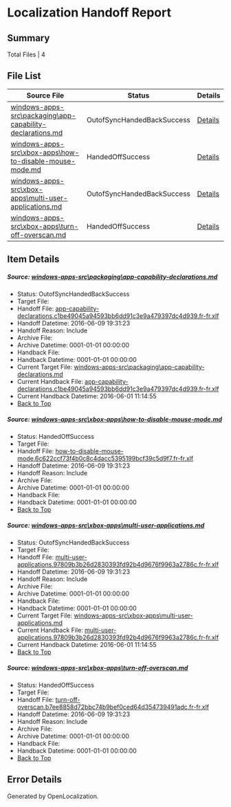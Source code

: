 # <a name='report-top'></a> Localization Handoff Report

## Summary
 Total Files | 4

## File List
 Source File | Status | Details 
 ----------- | ------ | ------- 
 [windows-apps-src\packaging\app-capability-declarations.md](https://github.com/Microsoft/windows-apps/blob/6329e111186e0156c810fd89a34924041953e863/windows-apps-src/packaging/app-capability-declarations.md) | OutofSyncHandedBackSuccess | [Details](#aaf120535e2ff4cefc133ede3983530e7c5f4d6f3363)
 [windows-apps-src\xbox-apps\how-to-disable-mouse-mode.md](https://github.com/Microsoft/windows-apps/blob/7c5b2ed07b9b465ddae031efe93eeae96a08c750/windows-apps-src/xbox-apps/how-to-disable-mouse-mode.md) | HandedOffSuccess | [Details](#a5aad6cd31f6b0049d8e71524b79ba6782d6d06b3827)
 [windows-apps-src\xbox-apps\multi-user-applications.md](https://github.com/Microsoft/windows-apps/blob/f225811bd18be22807160e8670a1b7b8d51e4b10/windows-apps-src/xbox-apps/multi-user-applications.md) | OutofSyncHandedBackSuccess | [Details](#20f84783131122343fd01e6cb1f5a60cf50158cd3878)
 [windows-apps-src\xbox-apps\turn-off-overscan.md](https://github.com/Microsoft/windows-apps/blob/9591f8ebacf9a7861fcc29293233b3c4a6760b64/windows-apps-src/xbox-apps/turn-off-overscan.md) | HandedOffSuccess | [Details](#f992cc084ee16f60a1a078ccdcc36cb5c0165a693883)

## Item Details
##### <a name='aaf120535e2ff4cefc133ede3983530e7c5f4d6f3363'></a> Source: [windows-apps-src\packaging\app-capability-declarations.md](https://github.com/Microsoft/windows-apps/blob/6329e111186e0156c810fd89a34924041953e863/windows-apps-src/packaging/app-capability-declarations.md)
* Status: OutofSyncHandedBackSuccess
* Target File: 
* Handoff File: [app-capability-declarations.c1be49045a94593bb6dd91c3e9a479397dc4d939.fr-fr.xlf](https://github.com/Microsoft/WDG.handoff/blob/5b4fe1f22ba060a588ca1c017962ac6a38702795/ol-handoff/Microsoft/windows-apps.fr-fr/master/app-capability-declarations.c1be49045a94593bb6dd91c3e9a479397dc4d939.fr-fr.xlf)
* Handoff Datetime: 2016-06-09 19:31:23
* Handoff Reason: Include
* Archive File: 
* Archive Datetime: 0001-01-01 00:00:00
* Handback File: 
* Handback Datetime: 0001-01-01 00:00:00
* Current Target File: [windows-apps-src\packaging\app-capability-declarations.md](https://github.com/Microsoft/windows-apps.fr-fr/blob/4fd034ee0818d4ba89d02b1962907785cf482d02/windows-apps-src/packaging/app-capability-declarations.md)
* Current Handback File: [app-capability-declarations.c1be49045a94593bb6dd91c3e9a479397dc4d939.fr-fr.xlf](https://github.com/Microsoft/WDG.handback/blob/3cd0211fda67d616b1db017fe2ea03a8b1a819f8/ol-handback/Microsoft/windows-apps.fr-fr/master/app-capability-declarations.c1be49045a94593bb6dd91c3e9a479397dc4d939.fr-fr.xlf)
* Current Handback Datetime: 2016-06-01 11:14:55
* [Back to Top](#report-top)

##### <a name='a5aad6cd31f6b0049d8e71524b79ba6782d6d06b3827'></a> Source: [windows-apps-src\xbox-apps\how-to-disable-mouse-mode.md](https://github.com/Microsoft/windows-apps/blob/7c5b2ed07b9b465ddae031efe93eeae96a08c750/windows-apps-src/xbox-apps/how-to-disable-mouse-mode.md)
* Status: HandedOffSuccess
* Target File: 
* Handoff File: [how-to-disable-mouse-mode.6c622ccf73f4b0c8c4dacc5395199bcf39c5d9f7.fr-fr.xlf](https://github.com/Microsoft/WDG.handoff/blob/5b4fe1f22ba060a588ca1c017962ac6a38702795/ol-handoff/Microsoft/windows-apps.fr-fr/master/how-to-disable-mouse-mode.6c622ccf73f4b0c8c4dacc5395199bcf39c5d9f7.fr-fr.xlf)
* Handoff Datetime: 2016-06-09 19:31:23
* Handoff Reason: Include
* Archive File: 
* Archive Datetime: 0001-01-01 00:00:00
* Handback File: 
* Handback Datetime: 0001-01-01 00:00:00
* [Back to Top](#report-top)

##### <a name='20f84783131122343fd01e6cb1f5a60cf50158cd3878'></a> Source: [windows-apps-src\xbox-apps\multi-user-applications.md](https://github.com/Microsoft/windows-apps/blob/f225811bd18be22807160e8670a1b7b8d51e4b10/windows-apps-src/xbox-apps/multi-user-applications.md)
* Status: OutofSyncHandedBackSuccess
* Target File: 
* Handoff File: [multi-user-applications.97809b3b26d2830393fd92b4d9676f9963a2786c.fr-fr.xlf](https://github.com/Microsoft/WDG.handoff/blob/5b4fe1f22ba060a588ca1c017962ac6a38702795/ol-handoff/Microsoft/windows-apps.fr-fr/master/multi-user-applications.97809b3b26d2830393fd92b4d9676f9963a2786c.fr-fr.xlf)
* Handoff Datetime: 2016-06-09 19:31:23
* Handoff Reason: Include
* Archive File: 
* Archive Datetime: 0001-01-01 00:00:00
* Handback File: 
* Handback Datetime: 0001-01-01 00:00:00
* Current Target File: [windows-apps-src\xbox-apps\multi-user-applications.md](https://github.com/Microsoft/windows-apps.fr-fr/blob/4fd034ee0818d4ba89d02b1962907785cf482d02/windows-apps-src/xbox-apps/multi-user-applications.md)
* Current Handback File: [multi-user-applications.97809b3b26d2830393fd92b4d9676f9963a2786c.fr-fr.xlf](https://github.com/Microsoft/WDG.handback/blob/3cd0211fda67d616b1db017fe2ea03a8b1a819f8/ol-handback/Microsoft/windows-apps.fr-fr/master/multi-user-applications.97809b3b26d2830393fd92b4d9676f9963a2786c.fr-fr.xlf)
* Current Handback Datetime: 2016-06-01 11:14:55
* [Back to Top](#report-top)

##### <a name='f992cc084ee16f60a1a078ccdcc36cb5c0165a693883'></a> Source: [windows-apps-src\xbox-apps\turn-off-overscan.md](https://github.com/Microsoft/windows-apps/blob/9591f8ebacf9a7861fcc29293233b3c4a6760b64/windows-apps-src/xbox-apps/turn-off-overscan.md)
* Status: HandedOffSuccess
* Target File: 
* Handoff File: [turn-off-overscan.b7ee8858d72bbc74b9bef0ced64d354739491adc.fr-fr.xlf](https://github.com/Microsoft/WDG.handoff/blob/5b4fe1f22ba060a588ca1c017962ac6a38702795/ol-handoff/Microsoft/windows-apps.fr-fr/master/turn-off-overscan.b7ee8858d72bbc74b9bef0ced64d354739491adc.fr-fr.xlf)
* Handoff Datetime: 2016-06-09 19:31:23
* Handoff Reason: Include
* Archive File: 
* Archive Datetime: 0001-01-01 00:00:00
* Handback File: 
* Handback Datetime: 0001-01-01 00:00:00
* [Back to Top](#report-top)


## Error Details

Generated by OpenLocalization.
